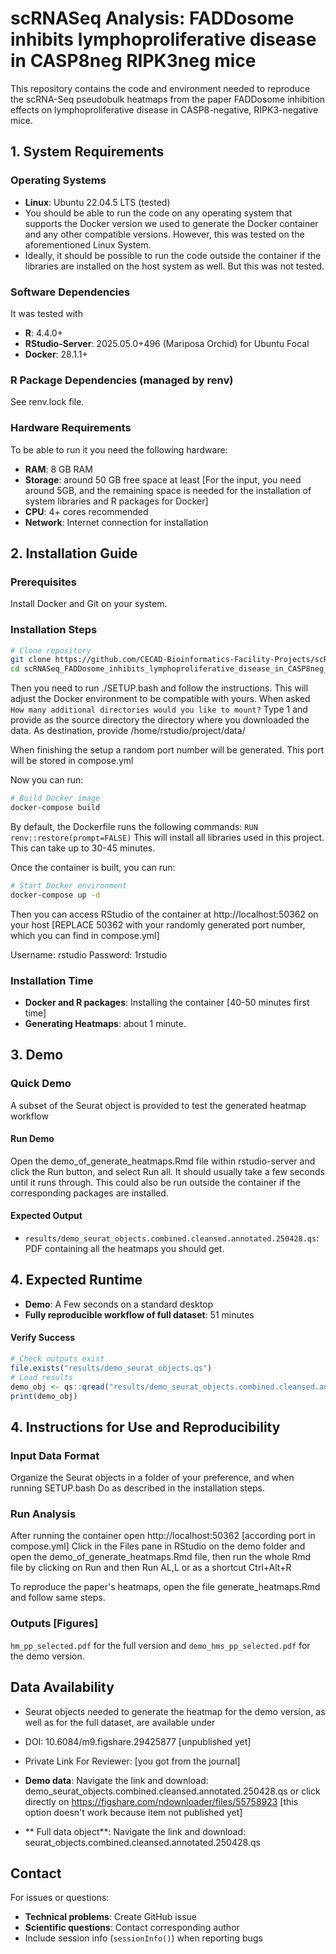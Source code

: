 # scRNASeq Analysis: FADDosome inhibits lymphoproliferative disease in CASP8neg RIPK3neg mice

This repository contains the code and environment needed to reproduce the scRNA-Seq pseudobulk heatmaps from the paper FADDosome inhibition effects on lymphoproliferative disease in CASP8-negative, RIPK3-negative mice.

## 1. System Requirements

### Operating Systems 
- **Linux**: Ubuntu 22.04.5 LTS (tested)
- You should be able to run the code on any operating system that supports the Docker version we used to generate the Docker container and any other compatible versions. However, this was tested on the aforementioned Linux System.
- Ideally, it should be possible to run the code outside the container if the libraries are installed on the host system as well. But this was not tested.

### Software Dependencies
It was tested with
- **R**: 4.4.0+ 
- **RStudio-Server**: 2025.05.0+496 (Mariposa Orchid) for Ubuntu Focal
- **Docker**: 28.1.1+

### R Package Dependencies (managed by renv)
See renv.lock file.

### Hardware Requirements
To be able to run it you need the following hardware:
- **RAM**: 8 GB RAM
- **Storage**: around 50 GB free space at least 
[For the input, you need around 5GB, and the remaining space is needed for the installation of system libraries and R packages for Docker]
- **CPU**: 4+ cores recommended
- **Network**: Internet connection for installation

## 2. Installation Guide

### Prerequisites
Install Docker and Git on your system. 

### Installation Steps

```bash
# Clone repository
git clone https://github.com/CECAD-Bioinformatics-Facility-Projects/scRNASeq_FADDosome_inhibits_lymphoproliferative_disease_in_CASP8neg_RIPK3neg_mice.git
cd scRNASeq_FADDosome_inhibits_lymphoproliferative_disease_in_CASP8neg_RIPK3neg_mice
```
Then you need to run ./SETUP.bash and follow the instructions. This will adjust
the Docker environment to be compatible with yours. When asked
`How many additional directories would you like to mount?` Type 1 and provide
as the source directory the directory where you downloaded the data. As destination,
provide /home/rstudio/project/data/

When finishing the setup a random port number will be generated. This port will
be stored in compose.yml

Now you can run:
```bash
# Build Docker image
docker-compose build
```

By default, the Dockerfile runs the following commands:
`RUN renv::restore(prompt=FALSE)`
This will install all libraries used in this project. This can take up to 30-45 minutes. 

Once the container is built, you can run:
```bash
# Start Docker environment
docker-compose up -d
```

Then you can access RStudio of the container at http://localhost:50362 on your host 
[REPLACE 50362 with your randomly generated port number, which you can find
in compose.yml]

Username: rstudio
Password: 1rstudio


### Installation Time

- **Docker and R packages**: Installing the container [40-50 minutes first time]
- **Generating Heatmaps**: about 1 minute.


## 3. Demo

### Quick Demo
A subset of the Seurat object is provided to test the generated heatmap workflow

#### Run Demo
Open the demo_of_generate_heatmaps.Rmd file within rstudio-server and click
the Run button, and select Run all. It should usually take a few seconds until it
runs through. This could also be run outside the container if the corresponding
packages are installed.


#### Expected Output
- `results/demo_seurat_objects.combined.cleansed.annotated.250428.qs`: PDF
containing all the heatmaps you should get.

## 4. Expected Runtime
- **Demo**: A Few seconds on a standard desktop
- **Fully reproducible workflow of full dataset**: 51 minutes

#### Verify Success
```r
# Check outputs exist
file.exists("results/demo_seurat_objects.qs")
# Load results
demo_obj <- qs::qread("results/demo_seurat_objects.combined.cleansed.annotated.250428.qs")
print(demo_obj)
```

## 4. Instructions for Use and Reproducibility

### Input Data Format

Organize the Seurat objects in a folder of your preference, and when running
SETUP.bash Do as described in the installation steps.

### Run Analysis
After running the container open http://localhost:50362 [according port in compose.yml]
Click in the Files pane in RStudio on the demo folder and open the demo_of_generate_heatmaps.Rmd
file, then run the whole Rmd file by clicking on Run and then Run AL,L or as a shortcut
Ctrl+Alt+R

To reproduce the paper's heatmaps, open the file generate_heatmaps.Rmd and follow
same steps.

### Outputs [Figures]
`hm_pp_selected.pdf` for the full version and `demo_hms_pp_selected.pdf` for the demo version.


## Data Availability

- Seurat objects needed to generate the heatmap for the demo version, as well as
for the full dataset, are available under
- DOI: 10.6084/m9.figshare.29425877 [unpublished yet]
- Private Link For Reviewer: [you got from the journal]

- **Demo data**: Navigate the link and download: demo_seurat_objects.combined.cleansed.annotated.250428.qs 
or click directly on https://figshare.com/ndownloader/files/55758923 [this option doesn't work because item not published yet]

- ** Full data object**:  Navigate the link and download: seurat_objects.combined.cleansed.annotated.250428.qs 

## Contact

For issues or questions:
- **Technical problems**: Create GitHub issue
- **Scientific questions**: Contact corresponding author
- Include session info (`sessionInfo()`) when reporting bugs
